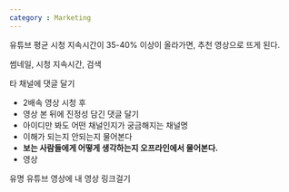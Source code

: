 ```yaml
---
category : Marketing
---
```


유튜브 평균 시청 지속시간이 35-40% 이상이 올라가면, 추천 영상으로 뜨게 된다.

썸네일, 시청 지속시간, 검색

타 채널에 댓글 달기
- 2배속 영상 시청 후
- 영상 본 뒤에 진정성 담긴 댓글 달기
- 아이디만 봐도 어떤 채널인지가 궁금해지는 채널명
- 이해가 되는지 안되는지 물어본다
- **보는 사람들에게 어떻게 생각하는지 오프라인에서 물어본다.**
- 영상

유명 유튜브 영상에 내 영상 링크걸기


